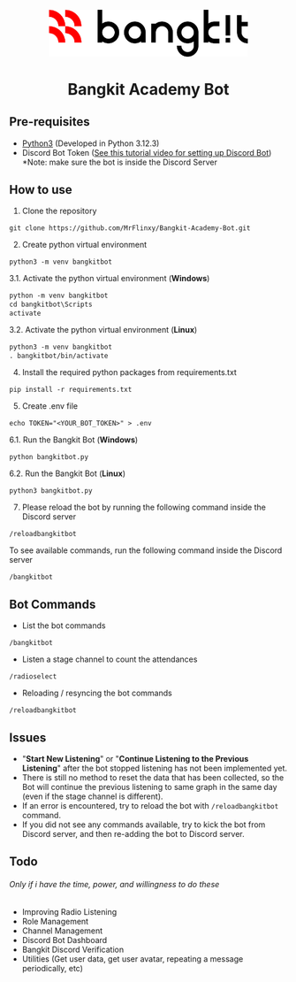 <div align="center">
<p>
  <a href="https://grow.google/intl/id_id/bangkit/">
    <img alt="Bangkit" src="./Assets/bangkit.png" width="360">
  </a>
</p>
<h1>Bangkit Academy Bot</h1>

</div>

## Pre-requisites

- <a href="https://python.org/">Python3</a> (Developed in Python 3.12.3)
- Discord Bot Token (<a href="https://youtu.be/UYJDKSah-Ww?si=klfbiOqFP16M5ms9&t=135">See this tutorial video for setting up Discord Bot</a>)
  \*Note: make sure the bot is inside the Discord Server

## How to use

1. Clone the repository

```console
git clone https://github.com/MrFlinxy/Bangkit-Academy-Bot.git
```

2. Create python virtual environment

```console
python3 -m venv bangkitbot
```

3.1. Activate the python virtual environment (**Windows**)

```console
python -m venv bangkitbot
cd bangkitbot\Scripts
activate
```

3.2. Activate the python virtual environment (**Linux**)

```console
python3 -m venv bangkitbot
. bangkitbot/bin/activate
```

4. Install the required python packages from requirements.txt

```console
pip install -r requirements.txt
```

5. Create .env file

```console
echo TOKEN="<YOUR_BOT_TOKEN>" > .env
```

6.1. Run the Bangkit Bot (**Windows**)

```console
python bangkitbot.py
```

6.2. Run the Bangkit Bot (**Linux**)

```console
python3 bangkitbot.py
```

7. Please reload the bot by running the following command inside the Discord server

```console
/reloadbangkitbot
```

To see available commands, run the following command inside the Discord server

```console
/bangkitbot
```

## Bot Commands

- List the bot commands

```console
/bangkitbot
```

- Listen a stage channel to count the attendances

```console
/radioselect
```

- Reloading / resyncing the bot commands

```console
/reloadbangkitbot
```

## Issues

- "**Start New Listening**" or "**Continue Listening to the Previous Listening**" after the bot stopped listening has not been implemented yet.
- There is still no method to reset the data that has been collected, so the Bot will continue the previous listening to same graph in the same day (even if the stage channel is different).
- If an error is encountered, try to reload the bot with `/reloadbangkitbot` command.
- If you did not see any commands available, try to kick the bot from Discord server, and then re-adding the bot to Discord server.

## Todo

###### <em>Only if i have the time, power, and willingness to do these</em>

- Improving Radio Listening
- Role Management
- Channel Management
- Discord Bot Dashboard
- Bangkit Discord Verification
- Utilities (Get user data, get user avatar, repeating a message periodically, etc)
